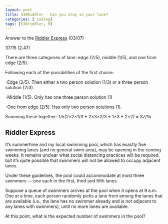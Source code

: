 ```yaml
---
layout: post
title: 538Riddler - Can you stay in your lane?
categories: [ coding]
tags: [538riddler, R]
---
```

Answer to the [Riddler Express](https://fivethirtyeight.com/features/can-you-stay-in-your-lane/) (03/07) 

37/15 (2.47)

There are three categories of lane: edge (2/5), middle (1/5), and one from edge (2/5).

Following each of the possibilities of the first choice:

-Edge (2/5). Then either a two person solution (1/3) or a three person solution (2/3).

-Middle (1/5). Only has one three person solution (1)

-One from edge (2/5). Has only two person solutions (1).

Summing these together: 1/5(2&#215;2&#215;1/3 + 2&#215;3&#215;2/3 + 1&#215;3 + 2&#215;2) = 37/15


## Riddler Express

It’s summertime and my local swimming pool, which has exactly five swimming lanes (and no general swim area), may be opening in the coming weeks. It remains unclear what social distancing practices will be required, but it’s quite possible that swimmers will not be allowed to occupy adjacent lanes.

Under these guidelines, the pool could accommodate at most three swimmers — one each in the first, third and fifth lanes.

Suppose a queue of swimmers arrives at the pool when it opens at 9 a.m. One at a time, each person randomly picks a lane from among the lanes that are available (i.e., the lane has no swimmer already and is not adjacent to any lanes with swimmers), until no more lanes are available.

At this point, what is the expected number of swimmers in the pool?
